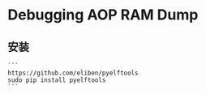 # Debugging AOP RAM Dump
## 安装
    ```
    https://github.com/eliben/pyelftools
    sudo pip install pyelftools
    ```
